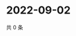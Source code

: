# 2022-09-02

共 0 条

<!-- BEGIN WEIBO -->
<!-- 最后更新时间 Fri Sep 02 2022 03:00:48 GMT+0800 (China Standard Time) -->

<!-- END WEIBO -->
